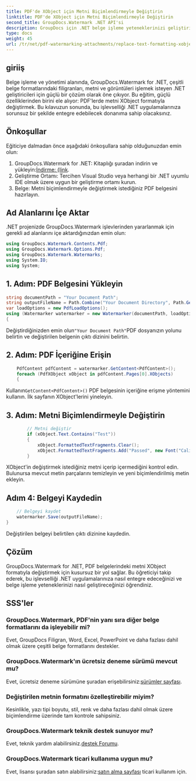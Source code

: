 ```yaml
---
title: PDF'de XObject için Metni Biçimlendirmeyle Değiştirin
linktitle: PDF'de XObject için Metni Biçimlendirmeyle Değiştirin
second_title: GroupDocs.Watermark .NET API'si
description: GroupDocs için .NET belge işleme yeteneklerinizi geliştirin. PDF'lerdeki metni zahmetsizce biçimlendirmeyle nasıl değiştireceğinizi öğrenin.
type: docs
weight: 45
url: /tr/net/pdf-watermarking-attachments/replace-text-formatting-xobject-pdf/
---
```

## giriiş
Belge işleme ve yönetimi alanında, GroupDocs.Watermark for .NET, çeşitli belge formatlarındaki filigranları, metni ve görüntüleri işlemek isteyen .NET geliştiricileri için güçlü bir çözüm olarak öne çıkıyor. Bu eğitim, güçlü özelliklerinden birini ele alıyor: PDF'lerde metni XObject formatıyla değiştirmek. Bu kılavuzun sonunda, bu işlevselliği .NET uygulamalarınıza sorunsuz bir şekilde entegre edebilecek donanıma sahip olacaksınız.
## Önkoşullar
Eğiticiye dalmadan önce aşağıdaki önkoşullara sahip olduğunuzdan emin olun:
1.  GroupDocs.Watermark for .NET: Kitaplığı şuradan indirin ve yükleyin:[İndirme: {link](https://releases.groupdocs.com/Watermark/net/).
2. Geliştirme Ortamı: Tercihen Visual Studio veya herhangi bir .NET uyumlu IDE olmak üzere uygun bir geliştirme ortamı kurun.
3. Belge: Metni biçimlendirmeyle değiştirmek istediğiniz PDF belgesini hazırlayın.

## Ad Alanlarını İçe Aktar
.NET projenizde GroupDocs.Watermark işlevlerinden yararlanmak için gerekli ad alanlarını içe aktardığınızdan emin olun:
```csharp
using GroupDocs.Watermark.Contents.Pdf;
using GroupDocs.Watermark.Options.Pdf;
using GroupDocs.Watermark.Watermarks;
using System.IO;
using System;
```
## 1. Adım: PDF Belgesini Yükleyin
```csharp
string documentPath = "Your Document Path";
string outputFileName = Path.Combine("Your Document Directory", Path.GetFileName(documentPath));
var loadOptions = new PdfLoadOptions();
using (Watermarker watermarker = new Watermarker(documentPath, loadOptions))
{
```
 Değiştirdiğinizden emin olun`"Your Document Path"`PDF dosyanızın yolunu belirtin ve değiştirilen belgenin çıktı dizinini belirtin.
## 2. Adım: PDF İçeriğine Erişin
```csharp
    PdfContent pdfContent = watermarker.GetContent<PdfContent>();
    foreach (PdfXObject xObject in pdfContent.Pages[0].XObjects)
    {
```
 Kullanın`GetContent<PdfContent>()` PDF belgesinin içeriğine erişme yöntemini kullanın. İlk sayfanın XObject'lerini yineleyin.
## 3. Adım: Metni Biçimlendirmeyle Değiştirin
```csharp
        // Metni değiştir
        if (xObject.Text.Contains("Test"))
        {
            xObject.FormattedTextFragments.Clear();
            xObject.FormattedTextFragments.Add("Passed", new Font("Calibri", 19, FontStyle.Bold), Color.Red, Color.Aqua);
        }
```
XObject'in değiştirmek istediğiniz metni içerip içermediğini kontrol edin. Bulunursa mevcut metin parçalarını temizleyin ve yeni biçimlendirilmiş metin ekleyin.
## Adım 4: Belgeyi Kaydedin
```csharp
    // Belgeyi kaydet
    watermarker.Save(outputFileName);
}
```
Değiştirilen belgeyi belirtilen çıktı dizinine kaydedin.

## Çözüm
GroupDocs.Watermark for .NET, PDF belgelerindeki metni XObject formatıyla değiştirmek için kusursuz bir yol sağlar. Bu öğreticiyi takip ederek, bu işlevselliği .NET uygulamalarınıza nasıl entegre edeceğinizi ve belge işleme yeteneklerinizi nasıl geliştireceğinizi öğrendiniz.
## SSS'ler
### GroupDocs.Watermark, PDF'nin yanı sıra diğer belge formatlarını da işleyebilir mi?
Evet, GroupDocs Filigran, Word, Excel, PowerPoint ve daha fazlası dahil olmak üzere çeşitli belge formatlarını destekler.
### GroupDocs.Watermark'ın ücretsiz deneme sürümü mevcut mu?
 Evet, ücretsiz deneme sürümüne şuradan erişebilirsiniz:[sürümler sayfası](https://releases.groupdocs.com/).
### Değiştirilen metnin formatını özelleştirebilir miyim?
Kesinlikle, yazı tipi boyutu, stil, renk ve daha fazlası dahil olmak üzere biçimlendirme üzerinde tam kontrole sahipsiniz.
### GroupDocs.Watermark teknik destek sunuyor mu?
 Evet, teknik yardım alabilirsiniz.[destek Forumu](https://forum.groupdocs.com/c/watermark/19).
### GroupDocs.Watermark ticari kullanıma uygun mu?
 Evet, lisansı şuradan satın alabilirsiniz:[satın alma sayfası](https://purchase.groupdocs.com/buy) ticari kullanım için.